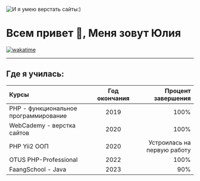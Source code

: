 
![И я умею верстать сайты:)](https://yuliaqueen.github.io/YuliaQueen/images/Yulia.png)
# Всем привет 👋, Меня зовут Юлия

[![wakatime](https://wakatime.com/badge/user/9be4fa4d-2646-4746-8a6d-7cf1207c3be0.svg)](https://wakatime.com/@9be4fa4d-2646-4746-8a6d-7cf1207c3be0)

***

## Где я училась:

Курсы      | Год окончания | Процент завершения
:-------- |:-----:| -------:
PHP - функциональное программирование  | 2019  | 100%
WebCademy - верстка сайтов    | 2020   | 100%
PHP Yii2 ООП      | 2020     | Устроилась на первую работу
OTUS PHP-Professional | 2022 | 100%
FaangSchool - Java | 2023 | 90%
